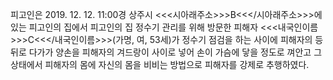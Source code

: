 피고인은 2019. 12. 12. 11:00경 상주시 <<<시아래주소>>>B<<</시아래주소>>>에 있는 피고인의 집에서 피고인의 집 정수기 관리를 위해 방문한 피해자 <<<내국인이름>>>C<<</내국인이름>>>(가명, 여, 53세)가 정수기 점검을 하는 사이에 피해자의 등 뒤로 다가가 양손을 피해자의 겨드랑이 사이로 넣어 손이 가슴에 닿을 정도로 껴안고 그 상태에서 피해자의 몸에 자신의 몸을 비비는 방법으로 피해자를 강제로 추행하였다.